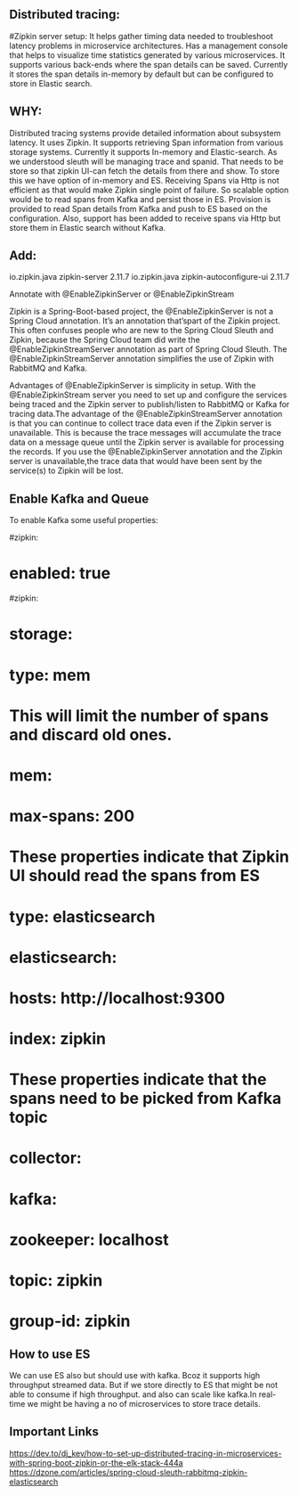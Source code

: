 Distributed tracing:
-----------------------
#Zipkin server setup:
It helps gather timing data needed to troubleshoot latency problems in microservice architectures. Has a management console that helps to visualize time statistics generated by various microservices. It supports various back-ends where the span details can be saved. Currently it stores the span details in-memory by default but can be configured to store in Elastic search.

WHY: 
---------------
Distributed tracing systems provide detailed information about subsystem latency. It uses Zipkin. It supports retrieving Span information from various storage systems. Currently it supports In-memory and Elastic-search. 
As we understood sleuth will be managing trace and spanid. That needs to be store so that zipkin UI-can fetch the details from there and show.
To store this we have option of in-memory and ES.
Receiving Spans via Http is not efficient as that would make Zipkin single point of failure. So scalable option would be to read spans from Kafka and persist those in ES. 
Provision is provided to read Span details from Kafka and push to ES based on the configuration. Also, support has been added to receive spans via Http but store them in Elastic search without Kafka. 


Add:
--------------

<!-- this will handle tracer  -->
<dependency>
    <groupId>io.zipkin.java</groupId>
    <artifactId>zipkin-server</artifactId>
    <version>2.11.7</version>
</dependency>

<dependency>
    <groupId>io.zipkin.java</groupId>
    <artifactId>zipkin-autoconfigure-ui</artifactId>
    <version>2.11.7</version>
</dependency>



Annotate with @EnableZipkinServer or @EnableZipkinStream

Zipkin is a Spring-Boot-based project, the @EnableZipkinServer is not a
 Spring Cloud annotation. It’s an annotation that’spart of the Zipkin project. 
 This often confuses people who are new to the Spring Cloud Sleuth and Zipkin, 
 because the Spring Cloud team did write the @EnableZipkinStreamServer annotation
 as part of Spring Cloud Sleuth. The @EnableZipkinStreamServer annotation simplifies
the use of Zipkin with RabbitMQ and Kafka.

Advantages of @EnableZipkinServer is simplicity in setup. With the @EnableZipkinStream server you need to set up and configure the services being traced and the Zipkin server to publish/listen to RabbitMQ or Kafka for tracing data.The advantage of the @EnableZipkinStreamServer annotation is that you can continue to collect trace data even if the Zipkin server is unavailable. This is because the trace messages will accumulate the trace data on a message queue until the Zipkin server is available for processing the records. If you use the @EnableZipkinServer annotation and the Zipkin server is unavailable,the trace data that would have been sent by the service(s) to Zipkin will be lost.



Enable Kafka and Queue
--------------------------
To enable Kafka some useful properties:


#zipkin:
#    enabled: true  
#zipkin:
#  storage:
#    type: mem
# This will limit the number of spans and discard old ones.
#    mem:
#      max-spans: 200
# These properties indicate that Zipkin UI should read the spans from ES    
#   type: elasticsearch    
#   elasticsearch:
#       hosts: http://localhost:9300
#       index: zipkin
# These properties indicate that the spans need to be picked from Kafka topic
#  collector:
#     kafka:
#       zookeeper: localhost
#       topic: zipkin
#       group-id: zipkin


How to use ES
----------------
We can use ES also but should use with kafka. Bcoz it supports high throughput streamed data.
But if we store directly to ES that might be not able to consume if high throughput.
and also can scale like kafka.In real-time we might be having a no of microservices to store trace details.

Important Links
------------------
https://dev.to/dj_kev/how-to-set-up-distributed-tracing-in-microservices-with-spring-boot-zipkin-or-the-elk-stack-444a
https://dzone.com/articles/spring-cloud-sleuth-rabbitmq-zipkin-elasticsearch
